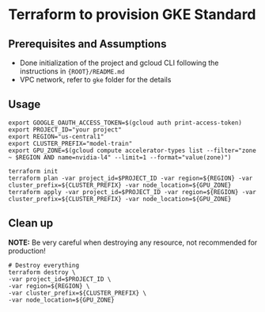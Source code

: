 # Terraform to provision GKE Standard

## Prerequisites and Assumptions
* Done initialization of the project and gcloud CLI following the instructions in `{ROOT}/README.md`
* VPC network, refer to `gke` folder for the details

## Usage
```
export GOOGLE_OAUTH_ACCESS_TOKEN=$(gcloud auth print-access-token)
export PROJECT_ID="your project"
export REGION="us-central1"
export CLUSTER_PREFIX="model-train"
export GPU_ZONE=$(gcloud compute accelerator-types list --filter="zone ~ $REGION AND name=nvidia-l4" --limit=1 --format="value(zone)")

terraform init
terraform plan -var project_id=$PROJECT_ID -var region=${REGION} -var cluster_prefix=${CLUSTER_PREFIX} -var node_location=${GPU_ZONE}
terraform apply -var project_id=$PROJECT_ID -var region=${REGION} -var cluster_prefix=${CLUSTER_PREFIX} -var node_location=${GPU_ZONE}
```
## Clean up
**NOTE:** Be very careful when destroying any resource, not recommended for production!
```
# Destroy everything
terraform destroy \
-var project_id=$PROJECT_ID \
-var region=${REGION} \
-var cluster_prefix=${CLUSTER_PREFIX} \
-var node_location=${GPU_ZONE}

